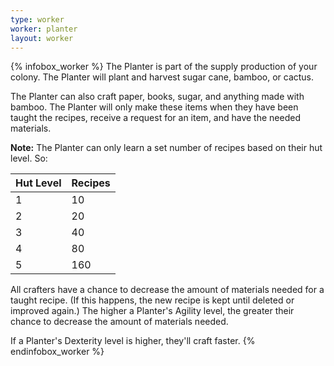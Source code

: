 ```yaml
---
type: worker
worker: planter
layout: worker
---
```

{% infobox_worker %}
The Planter is part of the supply production of your colony. The Planter will plant and harvest sugar cane, bamboo, or cactus.

The Planter can also craft paper, books, sugar, and anything made with bamboo. The Planter will only make these items when they have been taught the recipes, receive a request for an item, and have the needed materials.

**Note:** The Planter can only learn a set number of recipes based on their hut level. So:

| Hut Level | Recipes |
|-----------|---------|
| 1         | 10      |
| 2         | 20      |
| 3         | 40      |
| 4         | 80      |
| 5         | 160     |

All crafters have a chance to decrease the amount of materials needed for a taught recipe. (If this happens, the new recipe is kept until deleted or improved again.) The higher a Planter's Agility level, the greater their chance to decrease the amount of materials needed.

If a Planter's Dexterity level is higher, they'll craft faster.
{% endinfobox_worker %}
